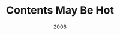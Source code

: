 ---
title: 'Contents May Be Hot'
img: 'contents-may-be-hot.jpg'
size: '13 x 13 inches, Framed'
medium: 'Ink on 140-pound Watercolor Paper'
date: 2008
---